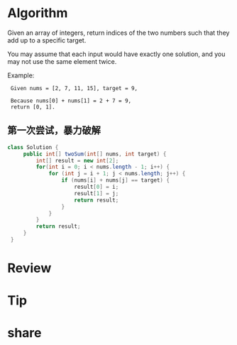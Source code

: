 # Algorithm
Given an array of integers, return indices of the two numbers such that they add up to a specific target.

You may assume that each input would have exactly one solution, and you may not use the same element twice.

Example:

```
 Given nums = [2, 7, 11, 15], target = 9,
 
 Because nums[0] + nums[1] = 2 + 7 = 9,
 return [0, 1].
 ```
 
 ## 第一次尝试，暴力破解
 ```java
 class Solution {
      public int[] twoSum(int[] nums, int target) {
          int[] result = new int[2];
          for(int i = 0; i < nums.length - 1; i++) {
              for (int j = i + 1; j < nums.length; j++) {
                  if (nums[i] + nums[j] == target) {
                      result[0] = i;
                      result[1] = j;
                      return result;
                  }
              }
          }
          return result;
      }
  }
  ```
# Review
# Tip
# share
